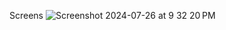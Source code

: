 Screens
![Screenshot 2024-07-26 at 9 32 20 PM](https://github.com/user-attachments/assets/cb084dcb-f31e-4b2b-a60f-339cd9f910e8)
